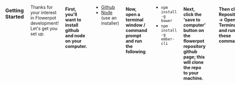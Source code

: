 <div class="two columns"> </div>
<div class="eight columns" id="getting-started">
  <h3>Getting Started</h3>

<p>Thanks for your interest in Flowerpot development! Let's get you set up.</p>

<h4>First, you'll want to install github and node on your computer.</h4>

<ul>
<li><a href="http://desktop.github.com">Github</a></li>
<li><a href="https://nodejs.org/en/download/">Node</a> (use an installer)</li>
</ul>

<h4>Now, open a terminal window / command prompt and run the following</h4>

<ul>
<li><code>npm install -g bower</code></li>
<li><code>npm install -g ember-cli</code></li>
</ul>

<h4>Next, click the 'save to computer' button on the flowerpot repository github page; this will clone the repo to your machine.</h4>

<p><img src="https://raw.githubusercontent.com/ibroadfo/flowerpot/master/public/images/Screen%20Shot%202016-03-23%20at%2023.26.55.png" alt="" title="" /></p>

<h4>Then click Repository -> Open in Terminal and run these commands:</h4>

<p><img src="https://raw.githubusercontent.com/ibroadfo/flowerpot/master/public/images/Screen%20Shot%202016-03-23%20at%2023.31.42.png" alt="" title="" /></p>

<ul>
<li><code>npm install</code></li>
<li><code>bower install</code></li>
</ul>

<h4>After this is complete you should be good to go! Just run <code>ember server</code> and <a href="http://localhost:4200/">load the app in your browser</a>!</h4>


</div>